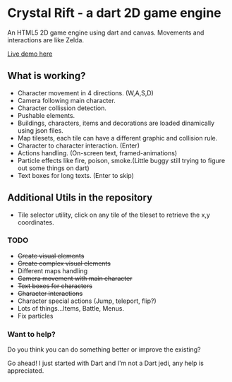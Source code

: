 # Crystal Rift - a dart 2D game engine

An HTML5 2D game engine using dart and canvas. Movements and interactions are like Zelda.

[Live demo here](http://foxxor.github.io/crystalrift-dart/gameengine.html)

## What is working?

* Character movement in 4 directions. (W,A,S,D)
* Camera following main character.
* Character collission detection.
* Pushable elements.
* Buildings, characters, items and decorations are loaded dinamically using json files.
* Map tilesets, each tile can have a different graphic and collision rule.
* Character to character interaction. (Enter)
* Actions handling. (On-screen text, framed-animations)
* Particle effects like fire, poison, smoke.(Little buggy still trying to figure out some things on dart)
* Text boxes for long texts. (Enter to skip)

## Additional Utils in the repository

* Tile selector utility, click on any tile of the tileset to retrieve the x,y coordinates.

### TODO

* ~~Create visual elements~~
* ~~Create complex visual elements~~
* Different maps handling
* ~~Camera movement with main character~~
* ~~Text boxes for characters~~
* ~~Character interactions~~
* Character special actions (Jump, teleport, flip?)
* Lots of things...Items, Battle, Menus.
* Fix particles

### Want to help?

Do you think you can do something better or improve the existing?

Go ahead! I just started with Dart and I'm not a Dart jedi, any help is appreciated.
